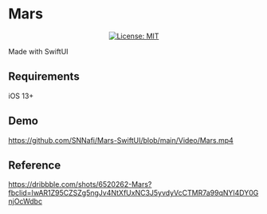# Mars 

<p align="center">
    <a href="./license.md">
        <img src="https://img.shields.io/badge/License-MIT-lightgrey.svg" alt="License: MIT">
    </a>

</p>

Made with SwiftUI

## Requirements
iOS 13+ </br>
## Demo
https://github.com/SNNafi/Mars-SwiftUI/blob/main/Video/Mars.mp4

## Reference
https://dribbble.com/shots/6520262-Mars?fbclid=IwAR1Z95CZSZg5ngJv4NtXfUxNC3J5yvdyVcCTMR7a99qNYl4DY0GnjOcWdbc